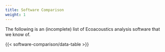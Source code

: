 ```yaml
---
title: Software Comparison
weight: 1
---
```


The following is an (incomplete) list of Ecoacoustics analysis software that we know of.

{{< software-comparison/data-table >}}
